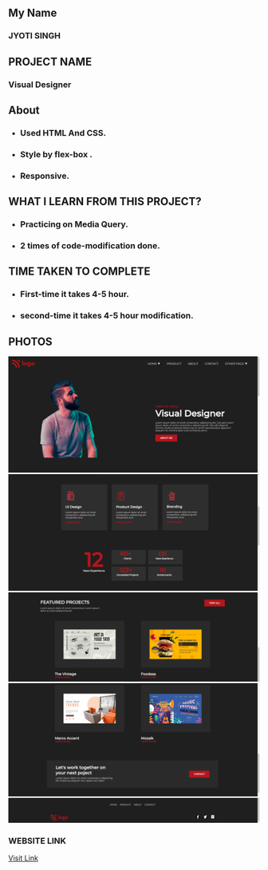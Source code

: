 ## My Name

### JYOTI SINGH

## PROJECT NAME

### Visual Designer

## About

- ### Used HTML And CSS.
- ### Style by flex-box .
- ### Responsive.

## WHAT I LEARN FROM THIS PROJECT?

- ### Practicing on Media Query.
- ### 2 times of code-modification done.

## TIME TAKEN TO COMPLETE

- ### First-time it takes 4-5 hour.
- ### second-time it takes 4-5 hour modification.

## PHOTOS

![Visual Designer](./ss-1.png)
![Visual Designer](./ss-2.png)
![Visual Designer](./ss-3.png)
![Visual Designer](./ss-4.png)
![Visual Designer](./ss-5.png)

### WEBSITE LINK

[Visit Link](https://visual-designer-01.netlify.app/)
